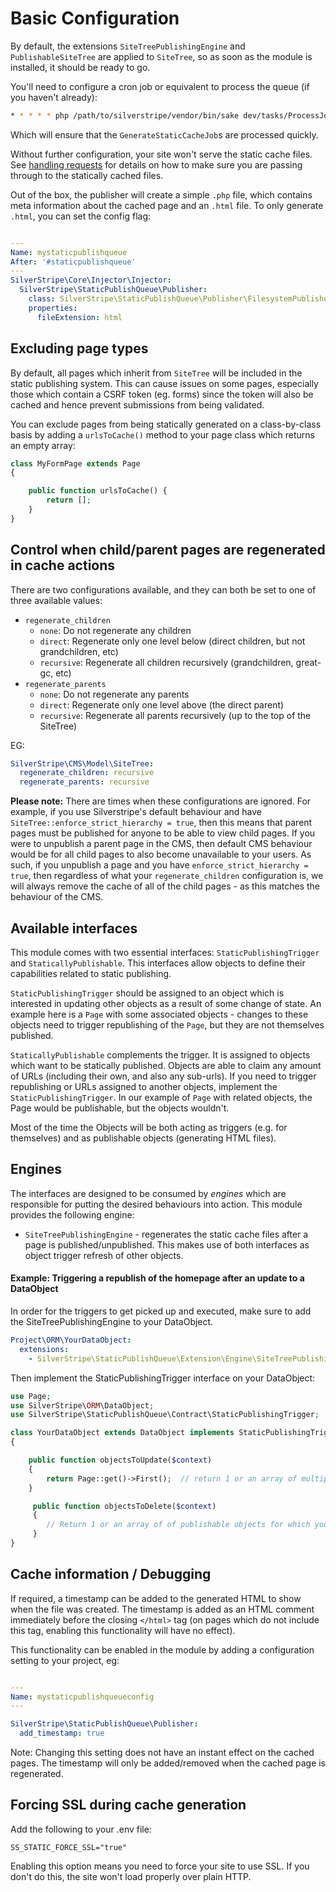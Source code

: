 # Basic Configuration

By default, the extensions `SiteTreePublishingEngine` and `PublishableSiteTree`
are applied to `SiteTree`, so as soon as the module is installed, it should
be ready to go.

You'll need to configure a cron job or equivalent to process the queue (if you haven't already):

```bash
* * * * * php /path/to/silverstripe/vendor/bin/sake dev/tasks/ProcessJobQueueTask
```

Which will ensure that the `GenerateStaticCacheJob`s are processed quickly.

Without further configuration, your site won't serve the static cache files.
See [handling requests](handling_requests.md) for details on how to
make sure you are passing through to the statically cached files.

Out of the box, the publisher will create a simple `.php` file, which contains
meta information about the cached page and an `.html` file. To only generate
`.html`, you can set the config flag:

```yaml

---
Name: mystaticpublishqueue
After: '#staticpublishqueue'
---
SilverStripe\Core\Injector\Injector:
  SilverStripe\StaticPublishQueue\Publisher:
    class: SilverStripe\StaticPublishQueue\Publisher\FilesystemPublisher
    properties:
      fileExtension: html
```

## Excluding page types
By default, all pages which inherit from `SiteTree` will be included in the static publishing system.  This can cause issues on some pages, especially those which contain a CSRF token (eg. forms) since the token will also be cached and hence prevent submissions from being validated.

You can exclude pages from being statically generated on a class-by-class basis by adding a `urlsToCache()` method to your page class which returns an empty array:

```php
class MyFormPage extends Page
{

    public function urlsToCache() {
        return [];
    }
}
```

## Control when child/parent pages are regenerated in cache actions

There are two configurations available, and they can both be set to one of three available values:

* `regenerate_children`
  * `none`: Do not regenerate any children
  * `direct`: Regenerate only one level below (direct children, but not grandchildren, etc)
  * `recursive`: Regenerate all children recursively (grandchildren, great-gc, etc)
* `regenerate_parents`
  * `none`: Do not regenerate any parents
  * `direct`: Regenerate only one level above (the direct parent)
  * `recursive`: Regenerate all parents recursively (up to the top of the SiteTree)

EG:

```yaml
SilverStripe\CMS\Model\SiteTree:
  regenerate_children: recursive
  regenerate_parents: recursive
```

**Please note:** There are times when these configurations are ignored. For example, if you use Silverstripe's default
behaviour and have `SiteTree::enforce_strict_hierarchy = true`, then this means that parent pages must be published for
anyone to be able to view child pages. If you were to unpublish a parent page in the CMS, then default CMS behaviour
would be for all child pages to also become unavailable to your users. As such, if you unpublish a page and you have
`enforce_strict_hierarchy = true`, then regardless of what your `regenerate_children` configuration is, we will always
remove the cache of all of the child pages - as this matches the behaviour of the CMS.

## Available interfaces

This module comes with two essential interfaces: `StaticPublishingTrigger` and `StaticallyPublishable`. This interfaces
allow objects to define their capabilities related to static publishing.

`StaticPublishingTrigger` should be assigned to an object which is interested in updating other objects as a result
of some change of state. An example here is a `Page` with some associated objects - changes to these objects need to
trigger republishing of the `Page`, but they are not themselves published.

`StaticallyPublishable` complements the trigger. It is assigned to objects which want to be statically published.
Objects are able to claim any amount of URLs (including their own, and also any sub-urls). If you need to trigger
republishing or URLs assigned to another objects, implement the `StaticPublishingTrigger`. In our example of `Page`
with related objects, the Page would be publishable, but the objects wouldn't.

Most of the time the Objects will be both acting as triggers (e.g. for themselves) and as publishable objects
(generating HTML files).

## Engines

The interfaces are designed to be consumed by *engines* which are responsible for putting the desired behaviours into
action. This module provides the following engine:

* `SiteTreePublishingEngine` - regenerates the static cache files after a page is published/unpublished. This makes use
of both interfaces as object trigger refresh of other objects.

#### Example:  Triggering a republish of the homepage after an update to a DataObject

In order for the triggers to get picked up and executed, make sure to add the SiteTreePublishingEngine to your DataObject.
```yaml
Project\ORM\YourDataObject:
  extensions:
    - SilverStripe\StaticPublishQueue\Extension\Engine\SiteTreePublishingEngine
```

Then implement the StaticPublishingTrigger interface on your DataObject:

```php
use Page;
use SilverStripe\ORM\DataObject;
use SilverStripe\StaticPublishQueue\Contract\StaticPublishingTrigger;

class YourDataObject extends DataObject implements StaticPublishingTrigger
{

    public function objectsToUpdate($context)
    {
        return Page::get()->First();  // return 1 or an array of multiple publishable objects you would like to regenerate the static cache for
    }

     public function objectsToDelete($context)
     {
        // Return 1 or an array of of publishable objects for which you would like to purge the statically cached variant
     }
}

```

## Cache information / Debugging

If required, a timestamp can be added to the generated HTML to show when the file was created.  The timestamp is added as an HTML comment immediately before the closing `</html>` tag (on pages which do not include this tag, enabling this functionality will have no effect).

This functionality can be enabled in the module by adding a configuration setting to your project, eg:

```yaml

---
Name: mystaticpublishqueueconfig
---

SilverStripe\StaticPublishQueue\Publisher:
  add_timestamp: true
```

Note: Changing this setting does not have an instant effect on the cached pages.  The timestamp will only be added/removed when the cached page is regenerated.

## Forcing SSL during cache generation

Add the following to your .env file:

```
SS_STATIC_FORCE_SSL="true"
```

Enabling this option means you need to force your site to use SSL. If you don't do this, the site won't load properly over plain HTTP.
